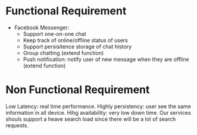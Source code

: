 # Functional Requirement

- Facebook Messenger:
  - Support one-on-one chat
  - Keep track of online/offline status of users
  - Support persisitence storage of chat history
  - Group chatting (extend function)
  - Push notification: notify user of new message when they are offline (extend function)



# Non Functional Requirement

Low Latency: real time performance.
Highly persistency: user see the same information in all device.
Hihg availability: very low down time.
Our services shouls support a heave search load since there will be a lot of search requests.
